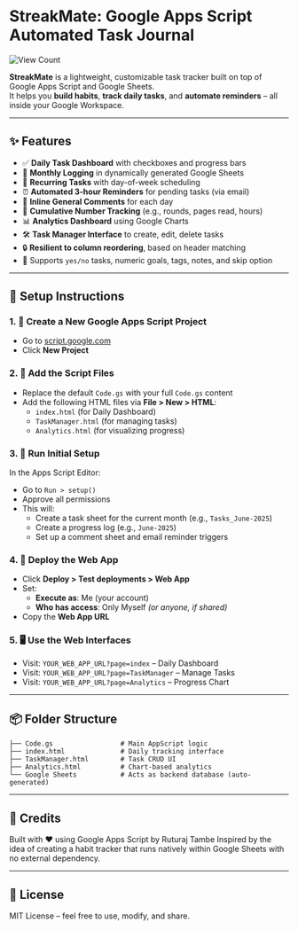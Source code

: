 # StreakMate: Google Apps Script Automated Task Journal

![View Count](https://komarev.com/ghpvc/?username=streakmate-task-tracker&color=blue)

**StreakMate** is a lightweight, customizable task tracker built on top of Google Apps Script and Google Sheets.  
It helps you **build habits**, **track daily tasks**, and **automate reminders** – all inside your Google Workspace.

---

## ✨ Features

- ✅ **Daily Task Dashboard** with checkboxes and progress bars
- 📅 **Monthly Logging** in dynamically generated Google Sheets
- 🔁 **Recurring Tasks** with day-of-week scheduling
- ⏰ **Automated 3-hour Reminders** for pending tasks (via email)
- 📝 **Inline General Comments** for each day
- 🧮 **Cumulative Number Tracking** (e.g., rounds, pages read, hours)
- 📊 **Analytics Dashboard** using Google Charts
- 🛠️ **Task Manager Interface** to create, edit, delete tasks
- 🔒 **Resilient to column reordering**, based on header matching
- 🌱 Supports `yes/no` tasks, numeric goals, tags, notes, and skip option

---

## 🚀 Setup Instructions

### 1. 📁 Create a New Google Apps Script Project
- Go to [script.google.com](https://script.google.com)
- Click **New Project**

### 2. 📄 Add the Script Files
- Replace the default `Code.gs` with your full `Code.gs` content
- Add the following HTML files via **File > New > HTML**:
  - `index.html` (for Daily Dashboard)
  - `TaskManager.html` (for managing tasks)
  - `Analytics.html` (for visualizing progress)

### 3. 🧪 Run Initial Setup
In the Apps Script Editor:
- Go to `Run > setup()`
- Approve all permissions
- This will:
  - Create a task sheet for the current month (e.g., `Tasks_June-2025`)
  - Create a progress log (e.g., `June-2025`)
  - Set up a comment sheet and email reminder triggers

### 4. 🔗 Deploy the Web App
- Click **Deploy > Test deployments > Web App**
- Set:
  - **Execute as**: Me (your account)
  - **Who has access**: Only Myself *(or anyone, if shared)*
- Copy the **Web App URL**

### 5. 🖥 Use the Web Interfaces
- Visit: `YOUR_WEB_APP_URL?page=index` – Daily Dashboard  
- Visit: `YOUR_WEB_APP_URL?page=TaskManager` – Manage Tasks  
- Visit: `YOUR_WEB_APP_URL?page=Analytics` – Progress Chart

---

## 📦 Folder Structure

```
├── Code.gs                 # Main AppScript logic
├── index.html              # Daily tracking interface
├── TaskManager.html        # Task CRUD UI
├── Analytics.html          # Chart-based analytics
└── Google Sheets           # Acts as backend database (auto-generated)
```

---

## 🙌 Credits

Built with ❤️ using Google Apps Script by Ruturaj Tambe 
Inspired by the idea of creating a habit tracker that runs natively within Google Sheets with no external dependency.

---

## 📄 License

MIT License – feel free to use, modify, and share.
